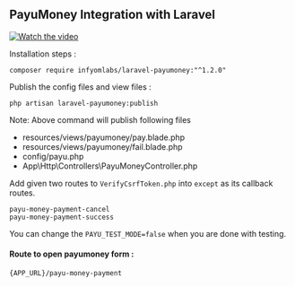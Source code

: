 ## PayuMoney Integration with Laravel

[![Watch the video](http://assets.infyom.com/open-source/laravel-payumoney-sample.gif)](http://assets.infyom.com/open-source/laravel-payumoney-sample.gif)


Installation steps :

```
composer require infyomlabs/laravel-payumoney:"^1.2.0"
```

Publish the config files and view files :

```
php artisan laravel-payumoney:publish
```

Note: Above command will publish following files

- resources/views/payumoney/pay.blade.php
- resources/views/payumoney/fail.blade.php
- config/payu.php
- App\Http\Controllers\PayuMoneyController.php


Add given two routes to `VerifyCsrfToken.php` into `except` as its callback routes.

```
payu-money-payment-cancel
payu-money-payment-success
```

You can change the `PAYU_TEST_MODE=false` when you are done with testing.

#### Route to open payumoney form :

```
{APP_URL}/payu-money-payment
```





